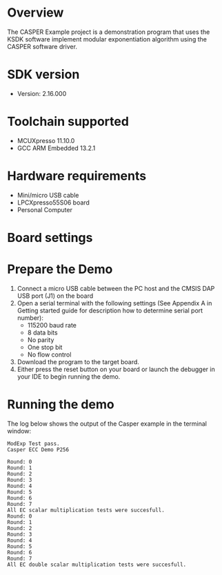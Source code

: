 Overview
========
The CASPER Example project is a demonstration program that uses the KSDK software implement modular exponentiation algorithm using the CASPER software driver.


SDK version
===========
- Version: 2.16.000

Toolchain supported
===================
- MCUXpresso  11.10.0
- GCC ARM Embedded  13.2.1

Hardware requirements
=====================
- Mini/micro USB cable
- LPCXpresso55S06 board
- Personal Computer

Board settings
==============

Prepare the Demo
================
1.  Connect a micro USB cable between the PC host and the CMSIS DAP USB port (J1) on the board
2.  Open a serial terminal with the following settings (See Appendix A in Getting started guide for description how to determine serial port number):
    - 115200 baud rate
    - 8 data bits
    - No parity
    - One stop bit
    - No flow control
3.  Download the program to the target board.
4.  Either press the reset button on your board or launch the debugger in your IDE to begin running the demo.

Running the demo
================
The log below shows the output of the Casper example in the terminal window:
~~~~~~~~~~~~~~~~~~~~~~~~~~~~~~~~~~~
ModExp Test pass.
Casper ECC Demo P256

Round: 0
Round: 1
Round: 2
Round: 3
Round: 4
Round: 5
Round: 6
Round: 7
All EC scalar multiplication tests were succesfull.
Round: 0
Round: 1
Round: 2
Round: 3
Round: 4
Round: 5
Round: 6
Round: 7
All EC double scalar multiplication tests were succesfull.
~~~~~~~~~~~~~~~~~~~~~~~~~~~~~~~~~~~
